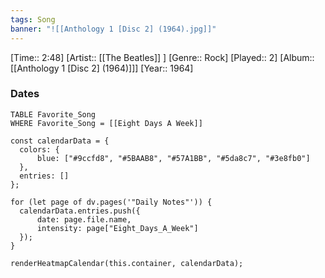 ```yaml
---
tags: Song  
banner: "![[Anthology 1 [Disc 2] (1964).jpg]]"
---
```

[Time:: 2:48]
[Artist:: [[The Beatles]] ]
[Genre:: Rock]
[Played:: 2]
[Album:: [[Anthology 1 [Disc 2] (1964)]]]
[Year:: 1964]
### Dates
````dataview
TABLE Favorite_Song
WHERE Favorite_Song = [[Eight Days A Week]]
````

  ```dataviewjs
const calendarData = { 
	colors: { 
		blue: ["#9ccfd8", "#5BAAB8", "#57A1BB", "#5da8c7", "#3e8fb0"] 
	}, 
	entries: [] 
}; 

for (let page of dv.pages('"Daily Notes"')) { 
	calendarData.entries.push({ 
		date: page.file.name, 
		intensity: page["Eight_Days_A_Week"]
	}); 
} 

renderHeatmapCalendar(this.container, calendarData);
```
